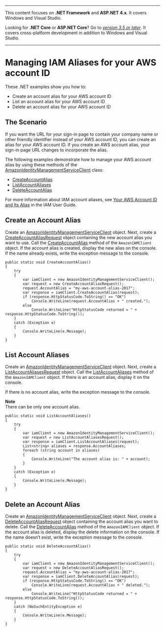--------

This content focuses on **\.NET Framework** and **ASP\.NET 4\.x**\. It covers Windows and Visual Studio\.

Looking for **\.NET Core** or **ASP\.NET Core**? Go to *[version 3\.5 or later](https://docs.aws.amazon.com/sdk-for-net/latest/developer-guide/welcome.html)*\. It covers cross\-platform development in addition to Windows and Visual Studio\.

--------

# Managing IAM Aliases for your AWS account ID<a name="iam-examples-account-aliases"></a>

These \.NET examples show you how to:
+ Create an account alias for your AWS account ID
+ List an account alias for your AWS account ID
+ Delete an account alias for your AWS account ID

## The Scenario<a name="the-scenario"></a>

If you want the URL for your sign\-in page to contain your company name or other friendly identifier instead of your AWS account ID, you can create an alias for your AWS account ID\. If you create an AWS account alias, your sign\-in page URL changes to incorporate the alias\.

The following examples demonstrate how to manage your AWS account alias by using these methods of the [AmazonIdentityManagementServiceClient](https://docs.aws.amazon.com/sdkfornet/v3/apidocs/items/IAM/TIAMServiceClient.html) class:
+  [CreateAccountAlias](https://docs.aws.amazon.com/sdkfornet/v3/apidocs/items/IAM/MIAMServiceCreateAccountAliasCreateAccountAliasRequest.html) 
+  [ListAccountAliases](https://docs.aws.amazon.com/sdkfornet/v3/apidocs/items/IAM/MIAMServiceListAccountAliasesListAccountAliasesRequest.html) 
+  [DeleteAccountAlias](https://docs.aws.amazon.com/sdkfornet/v3/apidocs/items/IAM/MIAMServiceDeleteAccountAliasDeleteAccountAliasRequest.html) 

For more information about IAM account aliases, see [Your AWS Account ID and Its Alias](https://docs.aws.amazon.com/IAM/latest/UserGuide/console_account-alias.html) in the IAM User Guide\.

## Create an Account Alias<a name="create-an-account-alias"></a>

Create an [AmazonIdentityManagementServiceClient](https://docs.aws.amazon.com/sdkfornet/v3/apidocs/items/IAM/TIAMServiceClient.html) object\. Next, create a [CreateAccountAliasRequest](https://docs.aws.amazon.com/sdkfornet/v3/apidocs/items/IAM/TCreateAccountAliasRequest.html) object containing the new account alias you want to use\. Call the [CreateAccountAlias](https://docs.aws.amazon.com/sdkfornet/v3/apidocs/items/IAM/MIAMServiceCreateAccountAliasCreateAccountAliasRequest.html) method of the `AmazonIAMClient` object\. If the account alias is created, display the new alias on the console\. If the name already exists, write the exception message to the console\.

```
public static void CreateAccountAlias()
{
    try
    {
        var iamClient = new AmazonIdentityManagementServiceClient();
        var request = new CreateAccountAliasRequest();
        request.AccountAlias = "my-aws-account-alias-2017";
        var response = iamClient.CreateAccountAlias(request);
        if (response.HttpStatusCode.ToString() == "OK")
            Console.WriteLine(request.AccountAlias + " created.");
        else
            Console.WriteLine("HttpStatusCode returned = " + response.HttpStatusCode.ToString());
    }
    catch (Exception e)
    {
        Console.WriteLine(e.Message);
    }
}
```

## List Account Aliases<a name="list-account-aliases"></a>

Create an [AmazonIdentityManagementServiceClient](https://docs.aws.amazon.com/sdkfornet/v3/apidocs/items/IAM/TIAMServiceClient.html) object\. Next, create a [ListAccountAliasesRequest](https://docs.aws.amazon.com/sdkfornet/v3/apidocs/items/IAM/TCreateAccountAliasRequest.html) object\. Call the [ListAccountAliases](https://docs.aws.amazon.com/sdkfornet/v3/apidocs/items/IAM/MIAMServiceListAccountAliasesListAccountAliasesRequest.html) method of the `AmazonIAMClient` object\. If there is an account alias, display it on the console\.

If there is no account alias, write the exception message to the console\.

**Note**  
There can be only one account alias\.

```
public static void ListAccountAliases()
{
    try
    {
        var iamClient = new AmazonIdentityManagementServiceClient();
        var request = new ListAccountAliasesRequest();
        var response = iamClient.ListAccountAliases(request);
        List<string> aliases = response.AccountAliases;
        foreach (string account in aliases)
        {
            Console.WriteLine("The account alias is: " + account);
        }
    }
    catch (Exception e)
    {
        Console.WriteLine(e.Message);
    }
}
```

## Delete an Account Alias<a name="delete-an-account-alias"></a>

Create an [AmazonIdentityManagementServiceClient](https://docs.aws.amazon.com/sdkfornet/v3/apidocs/items/IAM/TIAMServiceClient.html) object\. Next, create a [DeleteAccountAliasRequest](https://docs.aws.amazon.com/sdkfornet/v3/apidocs/items/IAM/TDeleteAccountAliasRequest.html) object containing the account alias you want to delete\. Call the [DeleteAccountAlias](https://docs.aws.amazon.com/sdkfornet/v3/apidocs/items/IAM/MIAMServiceDeleteAccountAliasDeleteAccountAliasRequest.html) method of the `AmazonIAMClient` object\. If the account alias is deleted, display the delete information on the console\. If the name doesn’t exist, write the exception message to the console\.

```
public static void DeleteAccountAlias()
{
    try
    {
        var iamClient = new AmazonIdentityManagementServiceClient();
        var request = new DeleteAccountAliasRequest();
        request.AccountAlias = "my-aws-account-alias-2017";
        var response = iamClient.DeleteAccountAlias(request);
        if (response.HttpStatusCode.ToString() == "OK")
            Console.WriteLine(request.AccountAlias + " deleted.");
        else
            Console.WriteLine("HttpStatusCode returned = " + response.HttpStatusCode.ToString());
    }
    catch (NoSuchEntityException e)
    {
        Console.WriteLine(e.Message);
    }
}
```